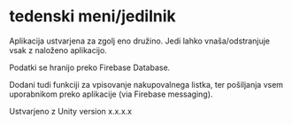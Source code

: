 # tedenski meni/jedilnik

Aplikacija ustvarjena za zgolj eno družino. Jedi lahko vnaša/odstranjuje vsak z naloženo aplikacijo.

Podatki se hranijo preko Firebase Database.

Dodani tudi funkciji za vpisovanje nakupovalnega listka, ter pošiljanja vsem uporabnikom preko aplikacije (via Firebase messaging).


Ustvarjeno z Unity version x.x.x.x
